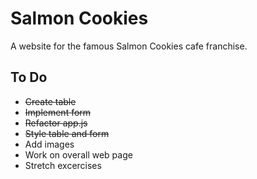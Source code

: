 # Salmon Cookies

A website for the famous Salmon Cookies cafe franchise.

## To Do

* ~~Create table~~
* ~~Implement form~~
* ~~Refactor app.js~~
* ~~Style table and form~~
* Add images
* Work on overall web page
* Stretch excercises